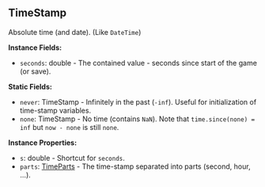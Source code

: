 ## TimeStamp

Absolute time (and date). (Like `DateTime`)


**Instance Fields:**
- `seconds`: double - The contained value - seconds since start of the game (or save).

**Static Fields:**
- `never`: TimeStamp - Infinitely in the past (`-inf`). Useful for initialization of time-stamp variables.
- `none`: TimeStamp - No time (contains `NaN`). Note that `time.since(none) = inf` but `now - none` is still `none`.

**Instance Properties:**
- `s`: double - Shortcut for `seconds`.
- `parts`: [TimeParts](TimeParts.md) - The time-stamp separated into parts (second, hour, ...).
